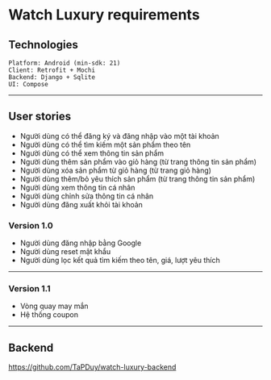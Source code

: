 # Watch Luxury requirements

## Technologies

    Platform: Android (min-sdk: 21)  
    Client: Retrofit + Mochi  
    Backend: Django + Sqlite  
    UI: Compose  

---------------------------------------

## User stories

- Người dùng có thể đăng ký và đăng nhập vào một tài khoản
- Người dùng có thể tìm kiếm một sản phẩm theo tên
- Người dùng có thể xem thông tin sản phẩm
- Người dùng thêm sản phẩm vào giỏ hàng (từ trang thông tin sản phẩm)
- Người dùng xóa sản phẩm từ giỏ hàng (từ trang giỏ hàng)
- Người dùng thêm/bỏ yêu thích sản phẩm (từ trang thông tin sản phẩm)
- Người dùng xem thông tin cá nhân
- Người dùng chỉnh sửa thông tin cá nhân
- Người dùng đăng xuất khỏi tài khoản

### Version 1.0

- Người dùng đăng nhập bằng Google
- Người dùng reset mật khẩu
- Người dùng lọc kết quả tìm kiếm theo tên, giá, lượt yêu thích

---------------------------------------

### Version 1.1

- Vòng quay may mắn
- Hệ thống coupon

---------------------------------------

## Backend
https://github.com/TaPDuy/watch-luxury-backend
